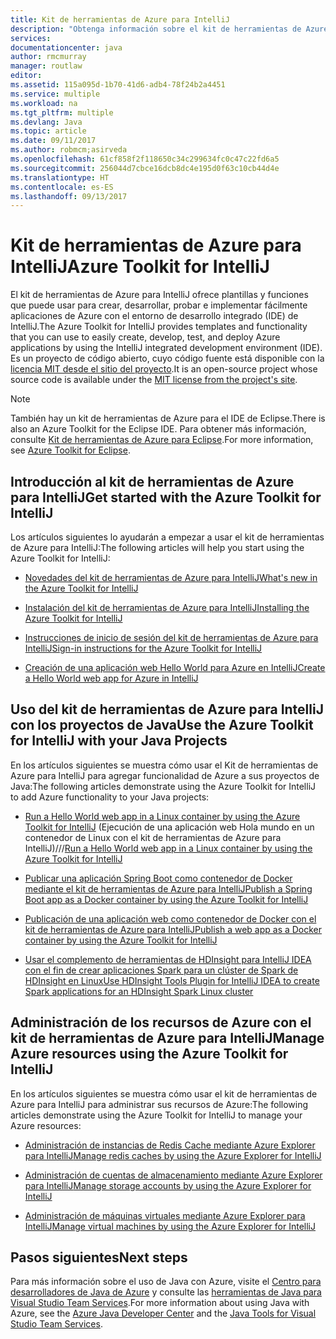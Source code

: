 ```yaml
---
title: Kit de herramientas de Azure para IntelliJ
description: "Obtenga información sobre el kit de herramientas de Azure para IntelliJ."
services: 
documentationcenter: java
author: rmcmurray
manager: routlaw
editor: 
ms.assetid: 115a095d-1b70-41d6-adb4-78f24b2a4451
ms.service: multiple
ms.workload: na
ms.tgt_pltfrm: multiple
ms.devlang: Java
ms.topic: article
ms.date: 09/11/2017
ms.author: robmcm;asirveda
ms.openlocfilehash: 61cf858f2f118650c34c299634fc0c47c22fd6a5
ms.sourcegitcommit: 256044d7cbce16dcb8dc4e195d0f63c10cb44d4e
ms.translationtype: HT
ms.contentlocale: es-ES
ms.lasthandoff: 09/13/2017
---
```

# <a name="azure-toolkit-for-intellij"></a><span data-ttu-id="64111-103">Kit de herramientas de Azure para IntelliJ</span><span class="sxs-lookup"><span data-stu-id="64111-103">Azure Toolkit for IntelliJ</span></span>
<span data-ttu-id="64111-104">El kit de herramientas de Azure para IntelliJ ofrece plantillas y funciones que puede usar para crear, desarrollar, probar e implementar fácilmente aplicaciones de Azure con el entorno de desarrollo integrado (IDE) de IntelliJ.</span><span class="sxs-lookup"><span data-stu-id="64111-104">The Azure Toolkit for IntelliJ provides templates and functionality that you can use to easily create, develop, test, and deploy Azure applications by using the IntelliJ integrated development environment (IDE).</span></span> <span data-ttu-id="64111-105">Es un proyecto de código abierto, cuyo código fuente está disponible con la [licencia MIT desde el sitio del proyecto](https://github.com/microsoft/azure-tools-for-java).</span><span class="sxs-lookup"><span data-stu-id="64111-105">It is an open-source project whose source code is available under the [MIT license from the project's site](https://github.com/microsoft/azure-tools-for-java).</span></span>

> [!NOTE]
> <span data-ttu-id="64111-106">También hay un kit de herramientas de Azure para el IDE de Eclipse.</span><span class="sxs-lookup"><span data-stu-id="64111-106">There is also an Azure Toolkit for the Eclipse IDE.</span></span> <span data-ttu-id="64111-107">Para obtener más información, consulte [Kit de herramientas de Azure para Eclipse](../eclipse/azure-toolkit-for-eclipse.md).</span><span class="sxs-lookup"><span data-stu-id="64111-107">For more information, see [Azure Toolkit for Eclipse](../eclipse/azure-toolkit-for-eclipse.md).</span></span>
> 
> 

## <a name="get-started-with-the-azure-toolkit-for-intellij"></a><span data-ttu-id="64111-108">Introducción al kit de herramientas de Azure para IntelliJ</span><span class="sxs-lookup"><span data-stu-id="64111-108">Get started with the Azure Toolkit for IntelliJ</span></span>
<span data-ttu-id="64111-109">Los artículos siguientes lo ayudarán a empezar a usar el kit de herramientas de Azure para IntelliJ:</span><span class="sxs-lookup"><span data-stu-id="64111-109">The following articles will help you start using the Azure Toolkit for IntelliJ:</span></span>

* [<span data-ttu-id="64111-110">Novedades del kit de herramientas de Azure para IntelliJ</span><span class="sxs-lookup"><span data-stu-id="64111-110">What's new in the Azure Toolkit for IntelliJ</span></span>](azure-toolkit-for-intellij-whats-new.md)

* [<span data-ttu-id="64111-111">Instalación del kit de herramientas de Azure para IntelliJ</span><span class="sxs-lookup"><span data-stu-id="64111-111">Installing the Azure Toolkit for IntelliJ</span></span>](azure-toolkit-for-intellij-installation.md)

* [<span data-ttu-id="64111-112">Instrucciones de inicio de sesión del kit de herramientas de Azure para IntelliJ</span><span class="sxs-lookup"><span data-stu-id="64111-112">Sign-in instructions for the Azure Toolkit for IntelliJ</span></span>](azure-toolkit-for-intellij-sign-in-instructions.md)

* [<span data-ttu-id="64111-113">Creación de una aplicación web Hello World para Azure en IntelliJ</span><span class="sxs-lookup"><span data-stu-id="64111-113">Create a Hello World web app for Azure in IntelliJ</span></span>](/azure/app-service-web/app-service-web-intellij-create-hello-world-web-app)

## <a name="use-the-azure-toolkit-for-intellij-with-your-java-projects"></a><span data-ttu-id="64111-114">Uso del kit de herramientas de Azure para IntelliJ con los proyectos de Java</span><span class="sxs-lookup"><span data-stu-id="64111-114">Use the Azure Toolkit for IntelliJ with your Java Projects</span></span>
<span data-ttu-id="64111-115">En los artículos siguientes se muestra cómo usar el Kit de herramientas de Azure para IntelliJ para agregar funcionalidad de Azure a sus proyectos de Java:</span><span class="sxs-lookup"><span data-stu-id="64111-115">The following articles demonstrate using the Azure Toolkit for IntelliJ to add Azure functionality to your Java projects:</span></span>

* <span data-ttu-id="64111-116">[Run a Hello World web app in a Linux container by using the Azure Toolkit for IntelliJ](azure-toolkit-for-intellij-hello-world-web-app-linux.md) (Ejecución de una aplicación web Hola mundo en un contenedor de Linux con el kit de herramientas de Azure para IntelliJ)///</span><span class="sxs-lookup"><span data-stu-id="64111-116">[Run a Hello World web app in a Linux container by using the Azure Toolkit for IntelliJ](azure-toolkit-for-intellij-hello-world-web-app-linux.md)</span></span>

* [<span data-ttu-id="64111-117">Publicar una aplicación Spring Boot como contenedor de Docker mediante el kit de herramientas de Azure para IntelliJ</span><span class="sxs-lookup"><span data-stu-id="64111-117">Publish a Spring Boot app as a Docker container by using the Azure Toolkit for IntelliJ</span></span>](azure-toolkit-for-intellij-publish-spring-boot-docker-app.md)

* [<span data-ttu-id="64111-118">Publicación de una aplicación web como contenedor de Docker con el kit de herramientas de Azure para IntelliJ</span><span class="sxs-lookup"><span data-stu-id="64111-118">Publish a web app as a Docker container by using the Azure Toolkit for IntelliJ</span></span>](azure-toolkit-for-intellij-publish-as-docker-container.md)

* [<span data-ttu-id="64111-119">Usar el complemento de herramientas de HDInsight para IntelliJ IDEA con el fin de crear aplicaciones Spark para un clúster de Spark de HDInsight en Linux</span><span class="sxs-lookup"><span data-stu-id="64111-119">Use HDInsight Tools Plugin for IntelliJ IDEA to create Spark applications for an HDInsight Spark Linux cluster</span></span>](/azure/hdinsight/hdinsight-apache-spark-intellij-tool-plugin)

## <a name="manage-azure-resources-using-the-azure-toolkit-for-intellij"></a><span data-ttu-id="64111-120">Administración de los recursos de Azure con el kit de herramientas de Azure para IntelliJ</span><span class="sxs-lookup"><span data-stu-id="64111-120">Manage Azure resources using the Azure Toolkit for IntelliJ</span></span>
<span data-ttu-id="64111-121">En los artículos siguientes se muestra cómo usar el kit de herramientas de Azure para IntelliJ para administrar sus recursos de Azure:</span><span class="sxs-lookup"><span data-stu-id="64111-121">The following articles demonstrate using the Azure Toolkit for IntelliJ to manage your Azure resources:</span></span>

* [<span data-ttu-id="64111-122">Administración de instancias de Redis Cache mediante Azure Explorer para IntelliJ</span><span class="sxs-lookup"><span data-stu-id="64111-122">Manage redis caches by using the Azure Explorer for IntelliJ</span></span>](azure-toolkit-for-intellij-managing-redis-caches-using-azure-explorer.md)

* [<span data-ttu-id="64111-123">Administración de cuentas de almacenamiento mediante Azure Explorer para IntelliJ</span><span class="sxs-lookup"><span data-stu-id="64111-123">Manage storage accounts by using the Azure Explorer for IntelliJ</span></span>](azure-toolkit-for-intellij-managing-virtual-machines-using-azure-explorer.md)

* [<span data-ttu-id="64111-124">Administración de máquinas virtuales mediante Azure Explorer para IntelliJ</span><span class="sxs-lookup"><span data-stu-id="64111-124">Manage virtual machines by using the Azure Explorer for IntelliJ</span></span>](azure-toolkit-for-intellij-managing-storage-accounts-using-azure-explorer.md)

## <a name="next-steps"></a><span data-ttu-id="64111-125">Pasos siguientes</span><span class="sxs-lookup"><span data-stu-id="64111-125">Next steps</span></span>

<span data-ttu-id="64111-126">Para más información sobre el uso de Java con Azure, visite el [Centro para desarrolladores de Java de Azure](https://azure.microsoft.com/develop/java/) y consulte las [herramientas de Java para Visual Studio Team Services](https://java.visualstudio.com/).</span><span class="sxs-lookup"><span data-stu-id="64111-126">For more information about using Java with Azure, see the [Azure Java Developer Center](https://azure.microsoft.com/develop/java/) and the [Java Tools for Visual Studio Team Services](https://java.visualstudio.com/).</span></span>

<!-- [!INCLUDE [azure-toolkit-additional-resources](../includes/azure-toolkit-additional-resources.md)] -->

<!-- URL List -->

[Azure Java Developer Center]: https://azure.microsoft.com/develop/java/
[Java Tools for Visual Studio Team Services]: https://java.visualstudio.com/

<!-- Temporarily Deprecated URLs -->

<!-- [Debug a Java Web App on Azure in IntelliJ]: ./app-service-web/app-service-web-debug-java-web-app-in-intellij.md -->
